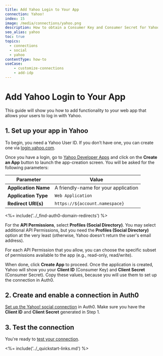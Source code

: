 ```yaml
---
title: Add Yahoo Login to Your App
connection: Yahoo!
index: 15
image: /media/connections/yahoo.png
description: How to obtain a Consumer Key and Consumer Secret for Yahoo!
seo_alias: yahoo
toc: true
topics:
  - connections
  - social
  - yahoo
contentType: how-to
useCase:
    - customize-connections
    - add-idp
---
```

# Add Yahoo Login to Your App

This guide will show you how to add functionality to your web app that allows your users to log in with Yahoo.

## 1. Set up your app in Yahoo

To begin, you need a Yahoo User ID. If you don’t have one, you can create one via [login.yahoo.com](https://login.yahoo.com).

Once you have a login, go to [Yahoo Developer Apps](https://developer.yahoo.com/apps/) and click on the **Create an App** button to launch the app-creation screen. You will be asked for the following parameters:

| **Parameter** | **Value** |
| - | - |
| **Application Name** | A friendly-name for your application |
| **Application Type** | `Web Application` |
| **Redirect URI(s)** | `https://${account.namespace}` |

<%= include('../_find-auth0-domain-redirects') %>

For the **API Permissions**, select **Profiles (Social Directory)**. You may select additional API Permissions, but you need the **Profiles (Social Directory)** option at the very least (otherwise, Yahoo doesn't return the user's email address).

For each API Permission that you allow, you can choose the specific subset of permissions available to the app (e.g., read-only, read/write).

When done, click **Create App** to proceed. Once the application is created, Yahoo will show you your **Client ID** (Consumer Key) and **Client Secret** (Consumer Secret). Copy these values, because you will use them to set up the connection in Auth0.

## 2. Create and enable a connection in Auth0

[Set up the Yahoo! social connection](/dashboard/guides/connections/set-up-connections-social) in Auth0. Make sure you have the **Client ID** and **Client Secret** generated in Step 1.

## 3. Test the connection

You're ready to [test your connection](/dashboard/guides/connections/test-connections-social).

<%= include('../_quickstart-links.md') %>
